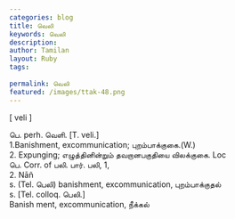 ```yaml
---
categories: blog
title: வெலி
keywords: வெலி
description: 
author: Tamilan
layout: Ruby
tags: 
 
permalink: வெலி
featured: /images/ttak-48.png
---
```

  
[ veli ]  
  
பெ. perh. வெளி. [T. veli.]  
1.Banishment, excommunication; புறம்பாக்குகை.(W.)   
2. Expunging; எழுத்தினின்றும் தவறானபகுதியை விலக்குகை. Loc  
பெ. Corr. of பலி. பார். பலி, 1,  
2. Nāñ  
s. (Tel. பெலி) banishment, excommunication, புறம்பாக்குதல்  
s. [Tel. colloq. பெலி.]  
Banish ment, excommunication, நீக்கல்